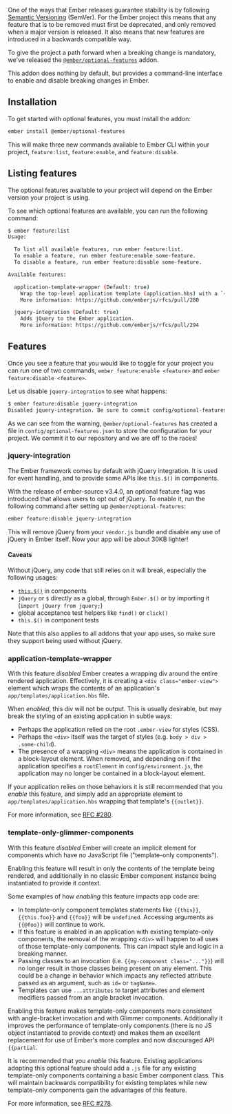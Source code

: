 One of the ways that Ember releases guarantee stability is by following [Semantic Versioning](https://semver.org/) (SemVer).
For the Ember project this means that any feature that is to be removed must first be deprecated,
and only removed when a major version is released.
It also means that new features are introduced in a backwards compatible way.

To give the project a path forward when a breaking change is mandatory, we've released the [`@ember/optional-features`](https://github.com/emberjs/ember-optional-features) addon.

This addon does nothing by default, but provides a command-line interface to enable and disable breaking changes in Ember.

## Installation

To get started with optional features, you must install the addon:

```bash
ember install @ember/optional-features
```

This will make three new commands available to Ember CLI within your project, `feature:list`, `feature:enable`, and `feature:disable`.

## Listing features

The optional features available to your project will depend on the Ember version your project is using.

To see which optional features are available, you can run the following command:

```bash
$ ember feature:list
Usage:

  To list all available features, run ember feature:list.
  To enable a feature, run ember feature:enable some-feature.
  To disable a feature, run ember feature:disable some-feature.

Available features:

  application-template-wrapper (Default: true)
    Wrap the top-level application template (application.hbs) with a `<div class="ember-view">` element.
    More information: https://github.com/emberjs/rfcs/pull/280

  jquery-integration (Default: true)
    Adds jQuery to the Ember application.
    More information: https://github.com/emberjs/rfcs/pull/294
```

## Features

Once you see a feature that you would like to toggle for your project you can run one of two commands, `ember feature:enable <feature>` and `ember feature:disable <feature>`.

Let us disable `jquery-integration` to see what happens:

```bash
$ ember feature:disable jquery-integration
Disabled jquery-integration. Be sure to commit config/optional-features.json to source control!
```

As we can see from the warning, `@ember/optional-features` has created a file in `config/optional-features.json` to store the configuration for your project.
We commit it to our repository and we are off to the races!

### jquery-integration

The Ember framework comes by default with jQuery integration.
It is used for event handling, and to provide some APIs like `this.$()` in components.

With the release of ember-source v3.4.0, an optional feature flag was introduced that allows users to opt out of jQuery.
To enable it, run the following command after setting up `@ember/optional-features`:

```bash
ember feature:disable jquery-integration
```

This will remove jQuery from your `vendor.js` bundle and disable any use of jQuery in Ember itself.
Now your app will be about 30KB lighter!

#### Caveats

Without jQuery, any code that still relies on it will break, especially the following usages:

- [`this.$()`](https://api.emberjs.com/ember/3.12/classes/Component/methods/$?anchor=%24) in components
- `jQuery` or `$` directly as a global, through `Ember.$()` or by importing it (`import jQuery from jquery;`)
- global acceptance test helpers like `find()` or `click()`
- `this.$()` in component tests

Note that this also applies to all addons that your app uses, so make sure they support being used without jQuery.

### application-template-wrapper

With this feature *disabled* Ember creates a wrapping div around the entire
rendered application. Effectively, it is creating a `<div class="ember-view">`
element which wraps the contents of an application's
`app/templates/application.hbs` file.

When *enabled*, this div will not be output. This is usually desirable, but
may break the styling of an existing application in subtle ways:

- Perhaps the application relied on the root `.ember-view` for styles (CSS).
- Perhaps the `<div>` itself was the target of styles (e.g. `body > div > .some-child`).
- The presence of a wrapping `<div>` means the application is contained in a
  block-layout element. When removed, and depending on if the application
  specifies a `rootElement` in `config/environment.js`, the application may no
  longer be contained in a block-layout element.

If your application relies on those behaviors it is still recommended that
you *enable* this feature, and simply add an appropriate element to
`app/templates/application.hbs` wrapping that template's `{{outlet}}`.

For more information, see [RFC #280](https://github.com/emberjs/rfcs/blob/master/text/0280-remove-application-wrapper.md).

### template-only-glimmer-components

With this feature *disabled* Ember will create an implicit element for
components which have no JavaScript file ("template-only components").

Enabling this feature will result in only the contents of the template being
rendered, and additionally in no classic Ember component instance being
instantiated to provide it context.

Some examples of how *enabling* this feature impacts app code are:

- In template-only component templates statements like `{{this}}`,
  `{{this.foo}}` and `{{foo}}` will be `undefined`. Accessing arguments as
  `{{@foo}}` will continue to work.
- If this feature is enabled in an application with existing template-only
  components, the removal of the wrapping `<div>` will happen to all uses of
  those template-only components. This can impact style and logic in a breaking
  manner.
- Passing classes to an invocation (i.e. `{{my-component class="..."}}`) will
  no longer result in those classes being present on any element. This could
  be a change in behavior which impacts any reflected attribute passed as an
  argument, such as `id=` or `tagName=`.
- Templates can use `...attributes` to target attributes and element modifiers
  passed from an angle bracket invocation.

Enabling this feature makes template-only components more consistent with
angle-bracket invocation and with Glimmer components. Additionally it improves
the performance of template-only components (there is no JS object instantiated
to provide context) and makes them an excellent replacement for use of Ember's
more complex and now discouraged API `{{partial`.

It is recommended that you *enable* this feature. Existing applications adopting
this optional feature should add a `.js` file for any existing template-only
components containing a basic Ember component class. This will maintain
backwards compatibility for existing templates while new template-only
components gain the advantages of this feature.

For more information, see [RFC #278](https://github.com/emberjs/rfcs/blob/master/text/0278-template-only-components.md).
